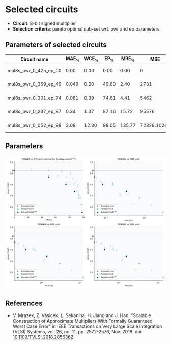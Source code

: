
Selected circuits
===================
 - **Circuit**: 8-bit signed multiplier
 - **Selection criteria**: pareto optimal sub-set wrt. pwr and ep parameters

Parameters of selected circuits
----------------------------

| Circuit name | MAE<sub>%</sub> | WCE<sub>%</sub> | EP<sub>%</sub> | MRE<sub>%</sub> | MSE | Download |
| --- |  --- | --- | --- | --- | --- | --- | 
| mul8s_pwr_0_425_ep_00 | 0.00 | 0.00 | 0.00 | 0.00 | 0 |   [[Verilog<sub>PDK45</sub>](mul8s_pwr_0_425_ep_00_pdk45.v)] [[C](mul8s_pwr_0_425_ep_00.c)] |
| mul8s_pwr_0_369_ep_49 | 0.049 | 0.20 | 49.80 | 2.40 | 2731 |   [[Verilog<sub>PDK45</sub>](mul8s_pwr_0_369_ep_49_pdk45.v)] [[C](mul8s_pwr_0_369_ep_49.c)] |
| mul8s_pwr_0_301_ep_74 | 0.081 | 0.39 | 74.61 | 4.41 | 5462 |   [[Verilog<sub>PDK45</sub>](mul8s_pwr_0_301_ep_74_pdk45.v)] [[C](mul8s_pwr_0_301_ep_74.c)] |
| mul8s_pwr_0_237_ep_87 | 0.34 | 1.37 | 87.16 | 15.72 | 95576 |   [[Verilog<sub>PDK45</sub>](mul8s_pwr_0_237_ep_87_pdk45.v)] [[C](mul8s_pwr_0_237_ep_87.c)] |
| mul8s_pwr_0_052_ep_98 | 3.08 | 12.30 | 98.05 | 135.77 | 72829.102e2 |   [[Verilog<sub>PDK45</sub>](mul8s_pwr_0_052_ep_98_pdk45.v)] [[C](mul8s_pwr_0_052_ep_98.c)] |
    
Parameters
--------------
![Parameters figure](fig.png)

References
--------------
   - V. Mrazek, Z. Vasicek, L. Sekanina, H. Jiang and J. Han, "Scalable Construction of Approximate Multipliers With Formally Guaranteed Worst Case Error" in IEEE Transactions on Very Large Scale Integration (VLSI) Systems, vol. 26, no. 11, pp. 2572-2576, Nov. 2018. doi: [10.1109/TVLSI.2018.2856362](https://dx.doi.org/10.1109/TVLSI.2018.2856362)

             